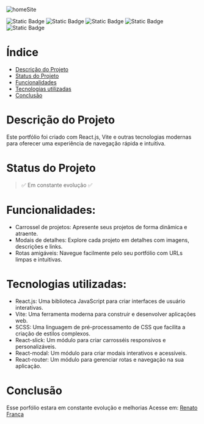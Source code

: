 
![homeSite](https://github.com/SirReinato/portfolioKing/assets/101846374/bbb8fc40-2845-40e9-9412-8f9d5c343241)

![Static Badge](https://img.shields.io/badge/STATUS-EM_EVOLU%C3%87%C3%83O-green)
![Static Badge](https://img.shields.io/badge/%23-React.js-blue)
![Static Badge](https://img.shields.io/badge/%23-JavaScript-blue)
![Static Badge](https://img.shields.io/badge/%23-Scss-blue)
![Static Badge](https://img.shields.io/badge/%23-figma-blue)



# Índice 

* [Descrição do Projeto](#descrição-do-projeto)
* [Status do Projeto](#status-do-Projeto)
* [Funcionalidades](#Funcionalidades)
* [Tecnologias utilizadas](#tecnologias-utilizadas)
* [Conclusão](#conclusão)

# Descrição do Projeto
Este portfólio foi criado com React.js, Vite e outras tecnologias modernas para oferecer uma experiência de navegação rápida e intuitiva.

# Status do Projeto
> :white_check_mark: Em constante evolução :white_check_mark:

# Funcionalidades:
- Carrossel de projetos: Apresente seus projetos de forma dinâmica e atraente.
- Modais de detalhes: Explore cada projeto em detalhes com imagens, descrições e links.
- Rotas amigáveis: Navegue facilmente pelo seu portfólio com URLs limpas e intuitivas.

# Tecnologias utilizadas:
- React.js: Uma biblioteca JavaScript para criar interfaces de usuário interativas.
- Vite: Uma ferramenta moderna para construir e desenvolver aplicações web.
- SCSS: Uma linguagem de pré-processamento de CSS que facilita a criação de estilos complexos.
- React-slick: Um módulo para criar carrosséis responsivos e personalizáveis.
- React-modal: Um módulo para criar modais interativos e acessíveis.
- React-router: Um módulo para gerenciar rotas e navegação na sua aplicação.

# Conclusão
Esse porfólio estara em constante evolução e melhorias
Acesse em: [Renato França](https://renato-franca.vercel.app/)

